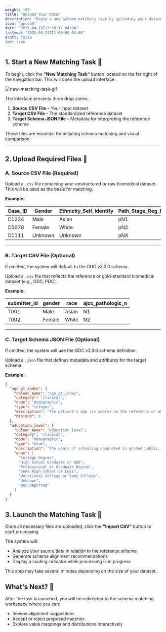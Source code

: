 ```yaml
---
weight: 100
title: "Upload Your Data"
description: "Begin a new schema matching task by uploading your dataset files."
icon: "upload"
date: "2025-04-19T13:38:17-04:00"
lastmod: "2025-04-21T11:00:00-04:00"
draft: false
toc: true
---
```


## 1. Start a New Matching Task 🔄

To begin, click the **"New Matching Task"** button located on the far right of the navigation bar. This will open the upload interface.

![new-matching-task-gif](images/new-matching-task.gif)

The interface presents three drop zones:

1. **Source CSV File** – Your input dataset
2. **Target CSV File** – The standardized reference dataset
3. **Target Schema JSON File** – Metadata for interpreting the reference schema

These files are essential for initiating schema matching and visual comparison.

---

## 2. Upload Required Files 📂

### A. Source CSV File (Required)

Upload a `.csv` file containing your unstructured or raw biomedical dataset. This will be used as the basis for matching.

**Example:**

| Case_ID | Gender  | Ethnicity_Self_Identify | Path_Stage_Reg_Lymph_Nodes_pN |
|---------|---------|-------------------------|-------------------------------|
| C1234   | Male    | Asian                   | pN1                           |
| C5678   | Female  | White                   | pN2                           |
| C1111   | Unknown | Unknown                 | pNX                           |

---

### B. Target CSV File (Optional)

If omitted, the system will default to the GDC v3.3.0 schema.

Upload a `.csv` file that reflects the reference or gold-standard biomedical dataset (e.g., GDC, PDC).

**Example:**

| submitter_id | gender | race  | ajcc_pathologic_n |
|--------------|--------|-------|-------------------|
| T001         | Male   | Asian | N1                |
| T002         | Female | White | N2                |

---

### C. Target Schema JSON File (Optional)

If omitted, the system will use the GDC v3.3.0 schema definition.

Upload a `.json` file that defines metadata and attributes for the target schema.

**Example:**

```json
{
  "age_at_index": {
    "column_name": "age_at_index",
    "category": "clinical",
    "node": "demographic",
    "type": "integer",
    "description": "The patient's age (in years) on the reference or anchor date used during date obfuscation.",
    "minimum": 0
  },
  "education_level": {
    "column_name": "education_level",
    "category": "clinical",
    "node": "demographic",
    "type": "enum",
    "description": "The years of schooling completed in graded public, private, or parochial schools, and in colleges, universities, or professional schools.",
    "enum": [
      "College Degree",
      "High School Graduate or GED",
      "Professional or Graduate Degree",
      "Some High School or Less",
      "Vocational College or Some College",
      "Unknown",
      "Not Reported"
    ]
  }
}
```

## 3. Launch the Matching Task 🚀

Once all necessary files are uploaded, click the **"Import CSV"** button to start processing.

The system will:
- Analyze your source data in relation to the reference schema
- Generate schema alignment recommendations
- Display a loading indicator while processing is in progress

This step may take several minutes depending on the size of your dataset.

## What's Next? 🚀
After the task is launched, you will be redirected to the schema matching workspace where you can:

- Review alignment suggestions
- Accept or reject proposed matches
- Explore value mappings and distributions interactively
